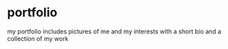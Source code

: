 # portfolio
my portfolio includes pictures of me and my interests with a short bio and a collection of my work
